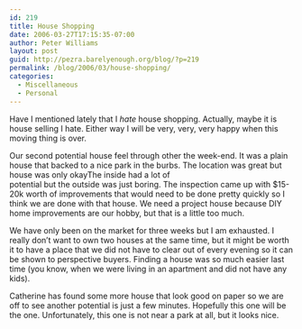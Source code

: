 ```yaml
---
id: 219
title: House Shopping
date: 2006-03-27T17:15:35-07:00
author: Peter Williams
layout: post
guid: http://pezra.barelyenough.org/blog/?p=219
permalink: /blog/2006/03/house-shopping/
categories:
  - Miscellaneous
  - Personal
---
```

Have I mentioned lately that I _hate_ house shopping. Actually, maybe it is house selling I hate. Either way I will be very, very, very happy when this moving thing is over.

Our second potential house feel through other the week-end. It was a plain house that backed to a nice park in the burbs. The location was great but house was only okay<footnote>The inside had a lot of  
potential but the outside was just boring</footnote>. The inspection came up with $15-20k worth of improvements that would need to be done pretty quickly so I think we are done with that house. We need a project house because DIY home improvements are our hobby, but that is a little too much.

We have only been on the market for three weeks but I am exhausted. I really don&#8217;t want to own two houses at the same time, but it might be worth it to have a place that we did not have to clear out of every evening so it can be shown to perspective buyers. Finding a house was so much easier last time (you know, when we were living in an apartment and did not have any kids).

Catherine has found some more house that look good on paper so we are off to see another potential is just a few minutes. Hopefully this one will be the one. Unfortunately, this one is not near a park at all, but it looks nice.